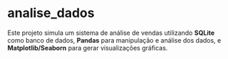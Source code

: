 # analise_dados
Este projeto simula um sistema de análise de vendas utilizando **SQLite** como banco de dados, **Pandas** para manipulação e análise dos dados, e **Matplotlib/Seaborn** para gerar visualizações gráficas.  
